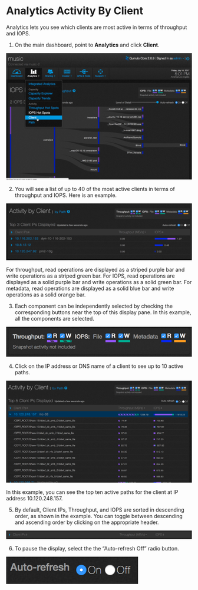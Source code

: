 # Analytics Activity By Client

Analytics lets you see which clients are most active in terms of throughput and IOPS.

1. On the main dashboard, point to **Analytics** and click **Client**.

![Activity by Client Select](images/a-client-select.png)

2. You will see a list of up to 40 of the most active clients in terms of throughput and IOPS. Here is an example.

![Activity by Client](images/a-client-main.png)

For throughput, read operations are displayed as a striped purple bar and write operations as a striped green bar. For IOPS, read operations are displayed as a solid purple bar and write operations as a solid green bar. For metadata, read operations are displayed as a solid blue bar and write operations as a solid orange bar.

3. Each component can be independently selected by checking the corresponding buttons near the top of this display pane. In this example, all the components are selected. 

![Activity by Client Throughput, IOPS, and Metadata Filter](images/a-byclient-throughputiopsmetadata.png)

4. Click on the IP address or DNS name of a client to see up to 10 active paths. 

![Activity by Client Active Paths](images/a-abyclient-drilldown.png)

In this example, you can see the top ten active paths for the client at IP address 10.120.248.157.

5. By default, Client IPs, Throughput, and IOPS are sorted in descending order, as shown in the example. You can toggle between descending and ascending order by clicking on the appropriate header.

![Activity by Client IP Sort](images/a-byclient-sortorder.png)

6. To pause the display, select the the “Auto-refresh Off” radio button. 

![Activity by Client Auto-refresh](images/a-abyclient-auto-refresh.png)





  


 

